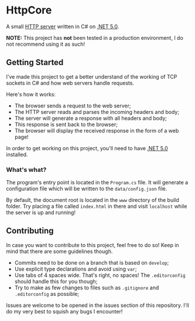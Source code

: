 # HttpCore
A small [HTTP server](https://en.wikipedia.org/wiki/Web_server) written in C# on
[.NET 5.0](https://dotnet.microsoft.com/download/dotnet/5.0).

**NOTE:** This project has **not** been tested in a production environment, I do not
recommend using it as such!

## Getting Started
I've made this project to get a better understand of the working of TCP sockets in
C# and how web servers handle requests.

Here's how it works:

- The browser sends a request to the web server;
- The HTTP server reads and parses the incoming headers and body;
- The server will generate a response with all headers and body;
- This response is sent back to the browser;
- The browser will display the received response in the form of a web page!

In order to get working on this project, you'll need to have
[.NET 5.0](https://dotnet.microsoft.com/download/dotnet/5.0) installed.

### What's what?
The program's entry point is located in the `Program.cs` file.
It will generate a configuration file which will be written to the `data/config.json` file.

By default, the document root is located in the `www` directory of the build folder.
Try placing a file called `index.html` in there and visit `localhost` while the server is up and running!

## Contributing
In case you want to contribute to this project, feel free to do so!
Keep in mind that there are some guidelines though.

- Commits need to be done on a branch that is based on `develop`;
- Use explicit type declarations and avoid using `var`;
- Use tabs of 4 spaces wide. That's right, no spaces! The `.editorconfig` should handle this for you though;
- Try to make as few changes to files such as `.gitignore` and `.editorconfig` as possible;

Issues are welcome to be opened in the issues section of this repository.
I'll do my very best to squish any bugs I encounter!
